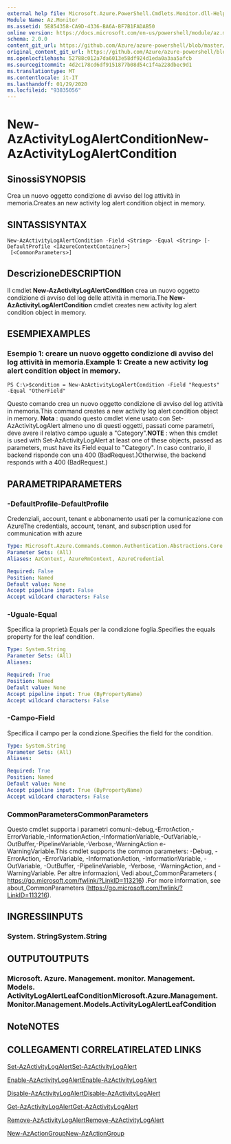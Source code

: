 ```yaml
---
external help file: Microsoft.Azure.PowerShell.Cmdlets.Monitor.dll-Help.xml
Module Name: Az.Monitor
ms.assetid: 5E854358-CA9D-4336-BA6A-BF7B1FADAB50
online version: https://docs.microsoft.com/en-us/powershell/module/az.monitor/new-azactivitylogalertcondition
schema: 2.0.0
content_git_url: https://github.com/Azure/azure-powershell/blob/master/src/Monitor/Monitor/help/New-AzActivityLogAlertCondition.md
original_content_git_url: https://github.com/Azure/azure-powershell/blob/master/src/Monitor/Monitor/help/New-AzActivityLogAlertCondition.md
ms.openlocfilehash: 52788c012a7da6013e58df924d1eda0a3aa5afcb
ms.sourcegitcommit: 4d2c178cd6df9151877b08d54c1f4a228dbec9d1
ms.translationtype: MT
ms.contentlocale: it-IT
ms.lasthandoff: 01/29/2020
ms.locfileid: "93835056"
---
```

# <span data-ttu-id="35653-101">New-AzActivityLogAlertCondition</span><span class="sxs-lookup"><span data-stu-id="35653-101">New-AzActivityLogAlertCondition</span></span>

## <span data-ttu-id="35653-102">Sinossi</span><span class="sxs-lookup"><span data-stu-id="35653-102">SYNOPSIS</span></span>
<span data-ttu-id="35653-103">Crea un nuovo oggetto condizione di avviso del log attività in memoria.</span><span class="sxs-lookup"><span data-stu-id="35653-103">Creates an new activity log alert condition object in memory.</span></span>

## <span data-ttu-id="35653-104">SINTASSI</span><span class="sxs-lookup"><span data-stu-id="35653-104">SYNTAX</span></span>

```
New-AzActivityLogAlertCondition -Field <String> -Equal <String> [-DefaultProfile <IAzureContextContainer>]
 [<CommonParameters>]
```

## <span data-ttu-id="35653-105">Descrizione</span><span class="sxs-lookup"><span data-stu-id="35653-105">DESCRIPTION</span></span>
<span data-ttu-id="35653-106">Il cmdlet **New-AzActivityLogAlertCondition** crea un nuovo oggetto condizione di avviso del log delle attività in memoria.</span><span class="sxs-lookup"><span data-stu-id="35653-106">The **New-AzActivityLogAlertCondition** cmdlet creates new activity log alert condition object in memory.</span></span>

## <span data-ttu-id="35653-107">ESEMPI</span><span class="sxs-lookup"><span data-stu-id="35653-107">EXAMPLES</span></span>

### <span data-ttu-id="35653-108">Esempio 1: creare un nuovo oggetto condizione di avviso del log attività in memoria.</span><span class="sxs-lookup"><span data-stu-id="35653-108">Example 1: Create a new activity log alert condition object in memory.</span></span>
```
PS C:\>$condition = New-AzActivityLogAlertCondition -Field "Requests" -Equal "OtherField"
```

<span data-ttu-id="35653-109">Questo comando crea un nuovo oggetto condizione di avviso del log attività in memoria.</span><span class="sxs-lookup"><span data-stu-id="35653-109">This command creates a new activity log alert condition object in memory.</span></span>
<span data-ttu-id="35653-110">**Nota** : quando questo cmdlet viene usato con Set-AzActivityLogAlert almeno uno di questi oggetti, passati come parametri, deve avere il relativo campo uguale a "Category".</span><span class="sxs-lookup"><span data-stu-id="35653-110">**NOTE** : when this cmdlet is used with Set-AzActivityLogAlert at least one of these objects, passed as parameters, must have its Field equal to "Category".</span></span> <span data-ttu-id="35653-111">In caso contrario, il backend risponde con una 400 (BadRequest.)</span><span class="sxs-lookup"><span data-stu-id="35653-111">Otherwise, the backend responds with a 400 (BadRequest.)</span></span>

## <span data-ttu-id="35653-112">PARAMETRI</span><span class="sxs-lookup"><span data-stu-id="35653-112">PARAMETERS</span></span>

### <span data-ttu-id="35653-113">-DefaultProfile</span><span class="sxs-lookup"><span data-stu-id="35653-113">-DefaultProfile</span></span>
<span data-ttu-id="35653-114">Credenziali, account, tenant e abbonamento usati per la comunicazione con Azure</span><span class="sxs-lookup"><span data-stu-id="35653-114">The credentials, account, tenant, and subscription used for communication with azure</span></span>

```yaml
Type: Microsoft.Azure.Commands.Common.Authentication.Abstractions.Core.IAzureContextContainer
Parameter Sets: (All)
Aliases: AzContext, AzureRmContext, AzureCredential

Required: False
Position: Named
Default value: None
Accept pipeline input: False
Accept wildcard characters: False
```

### <span data-ttu-id="35653-115">-Uguale</span><span class="sxs-lookup"><span data-stu-id="35653-115">-Equal</span></span>
<span data-ttu-id="35653-116">Specifica la proprietà Equals per la condizione foglia.</span><span class="sxs-lookup"><span data-stu-id="35653-116">Specifies the equals property for the leaf condition.</span></span>

```yaml
Type: System.String
Parameter Sets: (All)
Aliases:

Required: True
Position: Named
Default value: None
Accept pipeline input: True (ByPropertyName)
Accept wildcard characters: False
```

### <span data-ttu-id="35653-117">-Campo</span><span class="sxs-lookup"><span data-stu-id="35653-117">-Field</span></span>
<span data-ttu-id="35653-118">Specifica il campo per la condizione.</span><span class="sxs-lookup"><span data-stu-id="35653-118">Specifies the field for the condition.</span></span>

```yaml
Type: System.String
Parameter Sets: (All)
Aliases:

Required: True
Position: Named
Default value: None
Accept pipeline input: True (ByPropertyName)
Accept wildcard characters: False
```

### <span data-ttu-id="35653-119">CommonParameters</span><span class="sxs-lookup"><span data-stu-id="35653-119">CommonParameters</span></span>
<span data-ttu-id="35653-120">Questo cmdlet supporta i parametri comuni:-debug,-ErrorAction,-ErrorVariable,-InformationAction,-InformationVariable,-OutVariable,-OutBuffer,-PipelineVariable,-Verbose,-WarningAction e-WarningVariable.</span><span class="sxs-lookup"><span data-stu-id="35653-120">This cmdlet supports the common parameters: -Debug, -ErrorAction, -ErrorVariable, -InformationAction, -InformationVariable, -OutVariable, -OutBuffer, -PipelineVariable, -Verbose, -WarningAction, and -WarningVariable.</span></span> <span data-ttu-id="35653-121">Per altre informazioni, Vedi about_CommonParameters ( https://go.microsoft.com/fwlink/?LinkID=113216) .</span><span class="sxs-lookup"><span data-stu-id="35653-121">For more information, see about_CommonParameters (https://go.microsoft.com/fwlink/?LinkID=113216).</span></span>

## <span data-ttu-id="35653-122">INGRESSI</span><span class="sxs-lookup"><span data-stu-id="35653-122">INPUTS</span></span>

### <span data-ttu-id="35653-123">System. String</span><span class="sxs-lookup"><span data-stu-id="35653-123">System.String</span></span>

## <span data-ttu-id="35653-124">OUTPUT</span><span class="sxs-lookup"><span data-stu-id="35653-124">OUTPUTS</span></span>

### <span data-ttu-id="35653-125">Microsoft. Azure. Management. monitor. Management. Models. ActivityLogAlertLeafCondition</span><span class="sxs-lookup"><span data-stu-id="35653-125">Microsoft.Azure.Management.Monitor.Management.Models.ActivityLogAlertLeafCondition</span></span>

## <span data-ttu-id="35653-126">Note</span><span class="sxs-lookup"><span data-stu-id="35653-126">NOTES</span></span>

## <span data-ttu-id="35653-127">COLLEGAMENTI CORRELATI</span><span class="sxs-lookup"><span data-stu-id="35653-127">RELATED LINKS</span></span>

[<span data-ttu-id="35653-128">Set-AzActivityLogAlert</span><span class="sxs-lookup"><span data-stu-id="35653-128">Set-AzActivityLogAlert</span></span>](./Set-AzActivityLogAlert.md)

[<span data-ttu-id="35653-129">Enable-AzActivityLogAlert</span><span class="sxs-lookup"><span data-stu-id="35653-129">Enable-AzActivityLogAlert</span></span>](./Enable-AzActivityLogAlert.md)

[<span data-ttu-id="35653-130">Disable-AzActivityLogAlert</span><span class="sxs-lookup"><span data-stu-id="35653-130">Disable-AzActivityLogAlert</span></span>](./Disable-AzActivityLogAlert.md)

[<span data-ttu-id="35653-131">Get-AzActivityLogAlert</span><span class="sxs-lookup"><span data-stu-id="35653-131">Get-AzActivityLogAlert</span></span>](./Get-AzActivityLogAlert.md)

[<span data-ttu-id="35653-132">Remove-AzActivityLogAlert</span><span class="sxs-lookup"><span data-stu-id="35653-132">Remove-AzActivityLogAlert</span></span>](./Remove-AzActivityLogAlert.md)

[<span data-ttu-id="35653-133">New-AzActionGroup</span><span class="sxs-lookup"><span data-stu-id="35653-133">New-AzActionGroup</span></span>](./Get-AzActionGroup.md)
